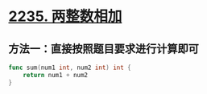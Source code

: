 # [2235. 两整数相加](https://leetcode.cn/problems/add-two-integers)


## 方法一：直接按照题目要求进行计算即可

```go title="sum.go"
func sum(num1 int, num2 int) int {
    return num1 + num2
}
```

